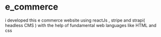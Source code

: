 # e_commerce
i developed this e commerce website using reactJs , stripe and strapi( headless CMS ) with the help of fundamental web languages like HTML and css
